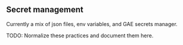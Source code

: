 ## Secret management

Currently a mix of json files, env variables, and GAE secrets manager.

TODO: Normalize these practices and document them here.
